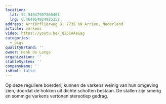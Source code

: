 ```yaml
---
location:
  lat: 52.54047907860461
  lng: 6.464954924925352
address: Arriërflierweg 8, 7735 KN Arrien, Nederland
article: varkens
video: https://youtu.be/_QZ5iAAeGag
categories:
  - pigs
qualityBrtand: ''
owner: Henk de Lange
organization: ''
stableSystem: ''
companyName: ''
isHtml: false
---
```

Op deze reguliere boerderij kunnen de varkens weinig van hun omgeving zien, doordat de hokken uit dichte schotten bestaan. De stallen zijn smerig en sommige varkens vertonen stereotiep gedrag.
